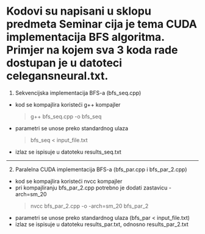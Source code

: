 Kodovi su napisani u sklopu predmeta Seminar cija je tema CUDA implementacija BFS algoritma.
Primjer na kojem sva 3 koda rade dostupan je u datoteci celegansneural.txt.
===============================================================
1. Sekvencijska implementacija BFS-a (bfs_seq.cpp)
  - kod se kompajlira koristeći g++ kompajler
      > g++ bfs_seq.cpp -o bfs_seq
  - parametri se unose preko standardnog ulaza
      > bfs_seq < input_file.txt
  - izlaz se ispisuje u datoteku results_seq.txt
---------------------------------------------------------------
2. Paralelna CUDA implementacija BFS-a (bfs_par.cpp i bfs_par_2.cpp)
  - kod se kompajlira koristeći nvcc kompajler
  - pri kompajliranju bfs_par_2.cpp potrebno je dodati zastavicu -arch=sm_20
      > nvcc bfs_par_2.cpp -o -arch=sm_20 bfs_par_2
  - parametri se unose preko standardnog ulaza (bfs_par < input_file.txt)
  - izlaz se ispisuje u datoteku results_par.txt, odnosno results_par_2.txt
